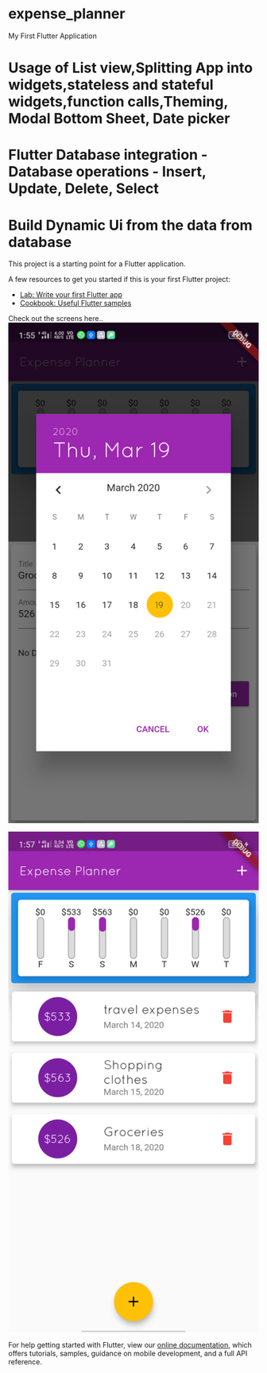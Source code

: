 # expense_planner

My First Flutter Application

# Usage of List view,Splitting App into widgets,stateless and stateful widgets,function calls,Theming, Modal Bottom Sheet, Date picker
# Flutter Database integration - Database operations - Insert, Update, Delete, Select
# Build Dynamic Ui from the data from database
This project is a starting point for a Flutter application.

A few resources to get you started if this is your first Flutter project:

- [Lab: Write your first Flutter app](https://flutter.dev/docs/get-started/codelab)
- [Cookbook: Useful Flutter samples](https://flutter.dev/docs/cookbook)

Check out the screens here..
![alt text](https://github.com/gstephin/ExpensePlanner/blob/master/Screenshot_2020-03-19-13-55-55-69_48dc8e378f3f7c08c99450030d2495b2.png)

![alt text](https://github.com/gstephin/ExpensePlanner/blob/master/Screenshot_2020-03-19-13-57-35-66_48dc8e378f3f7c08c99450030d2495b2.png)

For help getting started with Flutter, view our
[online documentation](https://flutter.dev/docs), which offers tutorials,
samples, guidance on mobile development, and a full API reference.
